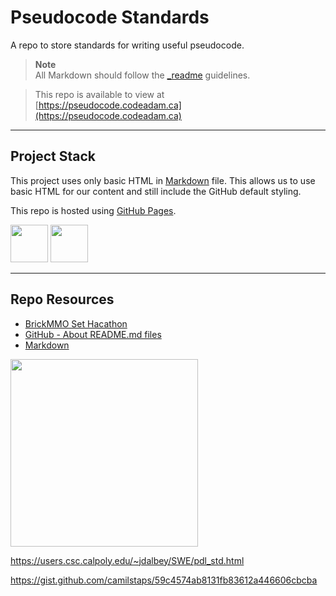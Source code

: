# Pseudocode Standards

A repo to store standards for writing useful pseudocode.

> **Note**  
> All Markdown should follow the [\_readme](https://readme.codeadam.ca/) guidelines.

> This repo is available to view at  
> [https://pseudocode.codeadam.ca](https://pseudocode.codeadam.ca)

---

## Project Stack

This project uses only basic HTML in [Markdown](https://www.markdownguide.org/) file. This allows us to use basic HTML for our content and still include the GitHub default styling.

This repo is hosted using [GitHub Pages](https://pages.github.com/).

<img src="https://console.codeadam.ca/api/image/github" width="60"> <img src="https://console.codeadam.ca/api/image/html" width="60">

---

## Repo Resources

- [BrickMMO Set Hacathon](https://brickmmo.github.io/hackathon-set/)
- [GitHub - About README.md files](https://docs.github.com/en/repositories/managing-your-repositorys-settings-and-features/customizing-your-repository/about-readmes)
- [Markdown](https://www.markdownguide.org/)

<a href="https://brickmmo.com">
<img src="https://brickmmo.com/images/brickmmo-logo-horizontal.jpg" width="300">
</a>


https://users.csc.calpoly.edu/~jdalbey/SWE/pdl_std.html

https://gist.github.com/camilstaps/59c4574ab8131fb83612a446606cbcba
